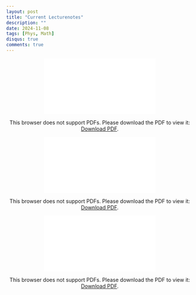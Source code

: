 ```yaml
---
layout: post
title: "Current Lecturenotes"
description: ""
date: 2024-11-08
tags: [Phys, Math]
disqus: true
comments: true
---
```




<div style="margin:0 auto;text-align:center">

<object data="pdfs/current1.pdf" type="application/pdf" width="80%" height="500px">
    <embed src="pdfs/current1.pdf">
        <p>This browser does not support PDFs. Please download the PDF to view it: <a href="pdfs/current1.pdf">Download PDF</a>.</p>
    </embed>
</object>
</div>

<div style="margin:0 auto;text-align:center">

<object data="pdfs/current test1.pdf" type="application/pdf" width="80%" height="500px">
    <embed src="pdfs/current test1.pdf">
        <p>This browser does not support PDFs. Please download the PDF to view it: <a href="pdfs/current test1.pdf">Download PDF</a>.</p>
    </embed>
</object>
</div>


<div style="margin:0 auto;text-align:center">

<object data="pdfs/current test1.pdf" type="application/pdf" width="80%" height="500px">
    <embed src="pdfs/current test1.pdf">
        <p>This browser does not support PDFs. Please download the PDF to view it: <a href="pdfs/current test1.pdf">Download PDF</a>.</p>
    </embed>
</object>
</div>


